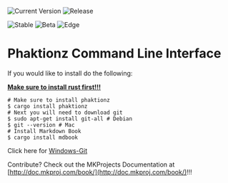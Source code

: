 ![Current Version](https://img.shields.io/crates/v/phaktionz?label=Phaktionz)
![Release](https://img.shields.io/github/v/release/MKProj/Phaktionz-CLI?include_prereleases&label=Release)
  
![Stable](https://img.shields.io/github/workflow/status/MKProj/Phaktionz-CLI/Rust/stable?label=Stable)
![Beta](https://img.shields.io/github/workflow/status/MKProj/Phaktionz-CLI/Rust/beta?label=Beta)
![Edge](https://img.shields.io/github/workflow/status/MKProj/Phaktionz-CLI/Rust/edge?label=Edge)  

# Phaktionz Command Line Interface

If you would like to install do the following:  

[**Make sure to install rust first!!!**](https://rustup.rs/)
```
# Make sure to install phaktionz
$ cargo install phaktionz
# Next you will need to download git 
$ sudo apt-get install git-all # Debian
$ git --version # Mac
# Install Markdown Book
$ cargo install mdbook 
```
Click here for [Windows-Git](https://git-scm.com/download/win)
  

Contribute? Check out the MKProjects Documentation at [http://doc.mkproj.com/book/](http://doc.mkproj.com/book/)!!!
